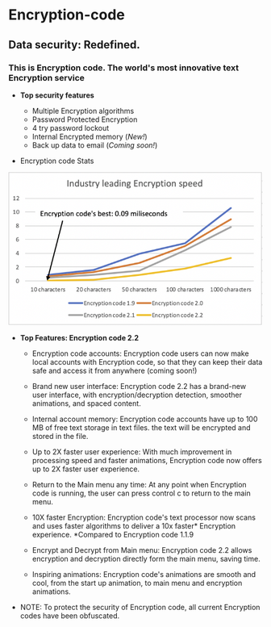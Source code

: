 # Encryption-code

## Data security: Redefined.

### This is Encryption code. The world's most innovative text Encryption service

- **Top security features**
    - Multiple Encryption algorithms
    - Password Protected Encryption
    - 4 try password lockout
    - Internal Encrypted memory (_New!_)
    - Back up data to email (_Coming soon!_)

- Encryption code Stats

![](Encryption_code_encryption_speed.png)



- **Top Features: Encryption code 2.2**
    - Encryption code accounts: Encryption code users can now make local accounts with Encryption code, so that they can keep their data safe and access it from anywhere (coming soon!)

    - Brand new user interface: Encryption code 2.2 has a brand-new user interface, with encryption/decryption detection, smoother animations, and spaced content.

    - Internal account memory: Encryption code accounts have up to 100 MB of free text storage in text files. the text will be encrypted and stored in the file.

    - Up to 2X faster user experience: With much improvement in processing speed and faster animations, Encryption code now offers up to 2X faster user experience.

    - Return to the Main menu any time: At any point when Encryption code is running, the user can press control c to return to the main menu.

    - 10X faster Encryption: Encryption code's text processor now scans and uses faster algorithms to deliver a 10x faster* Encryption experience. *Compared to Encryption code 1.1.9

    - Encrypt and Decrypt from Main menu: Encryption code 2.2 allows encryption and decryption directly form the main menu, saving time.

    - Inspiring animations: Encryption code's animations are smooth and cool, from the start up animation, to main menu and encryption animations.




* NOTE: To protect the security of Encryption code, all current Encryption codes have been obfuscated.
